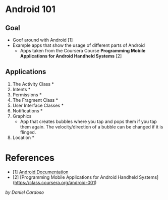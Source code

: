 # Android 101

## Goal

* Goof around with Android [1]
* Example apps that show the usage of different parts of Android
	* Apps taken from the Coursera Course **Programming Mobile Applications for Android Handheld Systems** [2]


## Applications

1. The Activity Class
	* 
2. Intents
	*
3. Permissions
	*
4. The Fragment Class
	*
5. User Interface Classes
	*
6. Notifications
	*
7. Graphics
	* App that creates bubbles where you tap and pops them if you tap them again. The velocity/direction of a bubble can be changed if it is flinged.
8. Location
	*

# References
* [1] [Android Documentation](http://developer.android.com/reference/packages.html)
* [2] [Programming Mobile Applications for Android Handheld Systems] (https://class.coursera.org/android-001)

*by Daniel Cardoso*